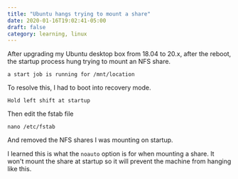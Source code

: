 ```yaml
---
title: "Ubuntu hangs trying to mount a share"
date: 2020-01-16T19:02:41-05:00
draft: false
category: learning, linux
---
```




After upgrading my Ubuntu desktop box from 18.04 to 20.x, after the reboot, the startup process hung trying to mount an NFS share.

`a start job is running for /mnt/location`

To resolve this, I had to boot into recovery mode.

`Hold left shift at startup`

Then edit the fstab file

`nano /etc/fstab`

And removed the NFS shares I was mounting on startup.

I learned this is what the `noauto` option is for when mounting a share. It won't mount the share at startup so it will prevent the machine from hanging like this.